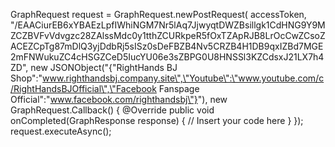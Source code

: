 GraphRequest request = GraphRequest.newPostRequest(
  accessToken,
  "/EAACiurEB6xYBAEzLpfIWhiNGM7Nr5lAq7JjwyqtDWZBsillgk1CdHNG9Y9MZCZBVFvVdvgzc28ZAlssMdc0y1tthZCURkpeR5fOxTZApRJB8LrOcCwZCsoZACEZCpTg87mDlQ3yjDdbRj5sISz0sDeFBZB4Nv5CRZB4H1DB9qxIZBd7MGE2mFNWukuZC4cHSGZCeD5IucYU06e3sZBPG0U8HNSSl3KZCdsxJ21LX7h4ZD",
  new JSONObject("{\"RightHands BJ Shop\":\"www.righthandsbj.company.site\",\"Youtube\":\"www.youtube.com/c/RightHandsBJOfficial\",\"Facebook Fanspage Official\":\"www.facebook.com/righthandsbj\"}"),
  new GraphRequest.Callback() {
    @Override
    public void onCompleted(GraphResponse response) {
      // Insert your code here
    }
});
request.executeAsync();
